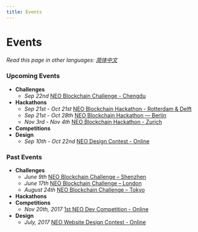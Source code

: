 ```yaml
---
title: Events
---
```


# Events

*Read this page in other languages: [简体中文](list-all-cn.html#content)*

### Upcoming Events

- **Challenges**
  - *Sep 22nd* [NEO Blockchain Challenge - Chengdu](9.12-NEO-Blockchain-Challenge-Chengdu#content)
- **Hackathons**
  - *Sep 21st - Oct 21st* [NEO Blockchain Hackathon - Rotterdam & Delft](https://github.com/neo-ngd/Hackathon/blob/master/events/10.20-NEO-Blockchain-Hackathon-Rotterdam-Delft.md)
  - *Sep 21st - Oct 28th* [NEO Blockchain Hackathon — Berlin](https://github.com/neo-ngd/Hackathon/blob/master/events/10.27-NEO-Blockchain-Hackathon-Berlin.md)
  - *Nov 3rd - Nov 4th* [NEO Blockchain Hackathon - Zurich](https://github.com/neo-ngd/Hackathon/blob/master/events/11.03%20NEO%20Blockchain%20Hackathon%20-%20Zurich.md)
- **Competitions**
- **Design**
  - *Sep 10th - Oct 22nd* [NEO Design Contest - Online](9.10-NEO-Design-Contest.md#content)

### Past Events

- **Challenges**
  - *June 9th* [NEO Blockchain Challenge – Shenzhen](6.09-NEO-Blockchain-Challenge-Shenzhen.html#neo-blockchain-challenge---shenzhen)
  - *June 17th* [NEO Blockchain Challenge – London](6.17-NEO-Blockchain-Challenge-London.md#content)
  - *August 24th* [NEO Blockchain Challenge – Tokyo](8.24-NEO-Blockchain-Challenge-Tokyo.md#content)
- **Hackathons**
- **Competitions**
  - *Nov 20th, 2017* [1st NEO Dev Competition - Online](https://neo.org/blog/details/3074)
- **Design**
  - *July, 2017* [NEO Website Design Contest - Online](https://www.reddit.com/r/Antshares/comments/6liyj8/neo_website_redesign_competitionwe_are_looking/)

